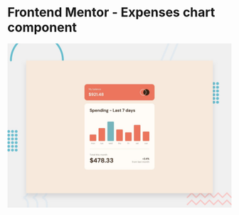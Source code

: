 # Frontend Mentor - Expenses chart component

![Design preview for the Expenses chart component coding challenge](./src/design/desktop-preview.jpg)
